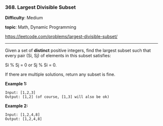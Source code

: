 ### 368. Largest Divisible Subset

**Difficulty**: Medium

**topic**: Math, Dynamic Programming

<https://leetcode.com/problems/largest-divisible-subset/>

***

Given a set of **distinct** positive integers, find the largest subset such that every pair (Si, Sj) of elements in this subset satisfies:

Si % Sj = 0 or Sj % Si = 0.

If there are multiple solutions, return any subset is fine.

**Example 1:**

```
Input: [1,2,3]
Output: [1,2] (of course, [1,3] will also be ok)
```

**Example 2:**

```
Input: [1,2,4,8]
Output: [1,2,4,8]
```
